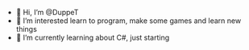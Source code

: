 - 👋 Hi, I’m @DuppeT
- 👀 I’m interested learn to program, make some games and learn new things
- 🌱 I’m currently learning about C#, just starting


<!---
Im a 24 Years Venezuelan Civil Engineer,A career that I studied because I liked engineering, 
however i did not have the way to study computers due to my financial problems, so now, i have dedicated myself to learning to program and fulfill 
my dream of programming games on the computer
--->
